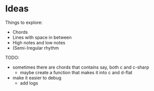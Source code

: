 # Ideas

Things to explore:
- Chords
- Lines with space in between
- High notes and low notes
- (Semi-)regular rhythm

TODO:
- sometimes there are chords that contains say, both c and c-sharp
  - maybe create a function that makes it into c and d-flat
- make it easier to debug
  - add logs

